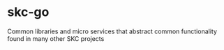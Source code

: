 # skc-go

Common libraries and micro services that abstract common functionality found in many other SKC projects
